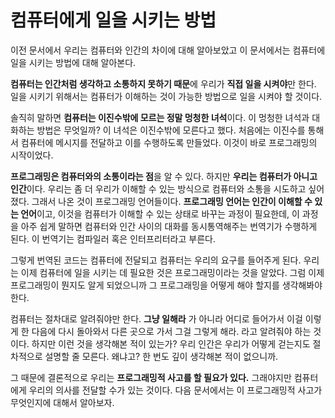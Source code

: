 # 컴퓨터에게 일을 시키는 방법
이전 문서에서 우리는 컴퓨터와 인간의 차이에 대해 알아보았고 이 문서에서는 컴퓨터에 일을 시키는 방법에 대해 알아본다.

**컴퓨터는 인간처럼 생각하고 소통하지 못하기 때문**에 우리가 **직접 일을 시켜야**만 한다. 일을 시키기 위해서는 컴퓨터가 이해하는 것이 가능한 방법으로 일을 시켜야 할 것이다.

솔직히 말하면 **컴퓨터는 이진수밖에 모르는 정말 멍청한 녀석**이다. 이 멍청한 녀석과 대화하는 방법은 무엇일까? 이 녀석은 이진수밖에 모른다고 했다. 처음에는 이진수를 통해서 컴퓨터에 메시지를 전달하고 이를 수행하도록 만들었다. 이것이 바로 프로그래밍의 시작이었다.

**프로그래밍은 컴퓨터와의 소통이라는 점**을 알 수 있다. 하지만 **우리는 컴퓨터가 아니고 인간**이다. 우리는 좀 더 우리가 이해할 수 있는 방식으로 컴퓨터와 소통을 시도하고 싶어졌다. 그래서 나온 것이 프로그래밍 언어들이다. **프로그래밍 언어는 인간이 이해할 수 있는 언어**이고, 이것을 컴퓨터가 이해할 수 있는 상태로 바꾸는 과정이 필요한데, 이 과정을 아주 쉽게 말하면 컴퓨터와 인간 사이의 대화를 동시통역해주는 번역기가 수행하게 된다. 이 번역기는 컴파일러 혹은 인터프리터라고 부른다.

그렇게 번역된 코드는 컴퓨터에 전달되고 컴퓨터는 우리의 요구를 들어주게 된다. 우리는 이제 컴퓨터에 일을 시키는 데 필요한 것은 프로그래밍이라는 것을 알았다. 그럼 이제 프로그래밍이 뭔지도 알게 되었으니까 그 프로그래밍을 어떻게 해야 할지를 생각해봐야 한다.

컴퓨터는 절차대로 알려줘야만 한다. **그냥 일해라** 가 아니라 어디로 들어가서 이걸 이렇게 한 다음에 다시 돌아와서 다른 곳으로 가서 그걸 그렇게 해라. 라고 알려줘야 하는 것이다. 하지만 이런 것을 생각해본 적이 있는가? 우리 인간은 우리가 어떻게 걷는지도 절차적으로 설명할 줄 모른다. 왜냐고? 한 번도 깊이 생각해본 적이 없으니까.

그 때문에 결론적으로 우리는 **프로그래밍적 사고를 할 필요가 있다.** 그래야지만 컴퓨터에게 우리의 의사를 전달할 수가 있는 것이다. 다음 문서에서는 이 프로그래밍적 사고가 무엇인지에 대해서 알아보자.